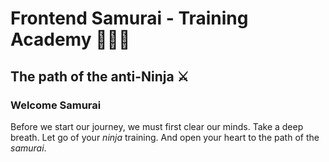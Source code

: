 # Frontend Samurai - Training Academy 🧘🏻‍♂️
## The path of the anti-Ninja ⚔️

### Welcome Samurai
Before we start our journey, we must first clear our minds.
Take a deep breath.
Let go of your *ninja* training.
And open your heart to the path of the *samurai*.
